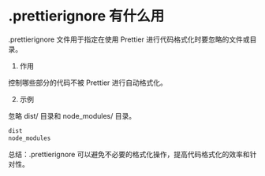 # .prettierignore 有什么用

.prettierignore 文件用于指定在使用 Prettier 进行代码格式化时要忽略的文件或目录。

1. 作用

控制哪些部分的代码不被 Prettier 进行自动格式化。

2. 示例

忽略 dist/ 目录和 node_modules/ 目录。

```bash
dist
node_modules
```

总结：.prettierignore 可以避免不必要的格式化操作，提高代码格式化的效率和针对性。
